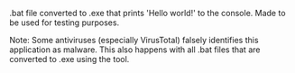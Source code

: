 .bat file converted to .exe that prints 'Hello world!' to the console. Made to be used for testing purposes.

Note: Some antiviruses (especially VirusTotal) falsely identifies this application as malware. This also happens with all .bat files that are converted to .exe using the tool.
